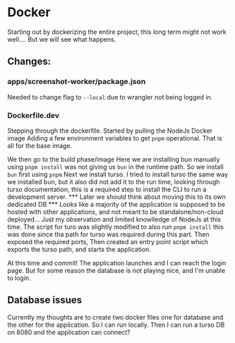 # Docker

Starting out by dockerizing the entire project, this long term might not work well....
But we will see what happens. 

## Changes: 

### apps/screenshot-worker/package.json
Needed to change flag to `--local` due to wrangler not being logged in. 

### Dockerfile.dev
Stepping through the dockerfile. 
Started by pulling the NodeJs Docker image
Adding a few environment variables to get `pnpm` operational. 
That is all for the base image. 

We then go to the build phase/image
Here we are installing bun manually using `pnpm install` was not giving us `bun` in the runtime path. 
So we install `bun` first using `pnpm`
Next we install turso. I tried to install turso the same way we installed bun, but it also did not add it to the run time, looking through turso documentation, this is a required step to install the CLI to run a development server. *** Later we should think about moving this to its own dedicated DB ***
Looks like a majority of the application is supposed to be hosted with other applications, and not meant to be standalone/non-cloud deployed... Just my observation and limited knowlledge of NodeJs at this time. 
The script for turo was slightly modified to also run `pnpm install` this was done since tha path for turso was required during this part.
Then exposed the required ports, 
Then created an entry point script which exports the turso path, and starts the application. 

At this time and commit! The application launches and I can reach the login page. But for some reason the database is not playing nice, and I'm unable to login. 


## Database issues
Currently my thoughts are to create two docker files one for database and the other for the application. 
So I can run locally. 
Then I can run a turso DB on 8080 and the application can connect? 
